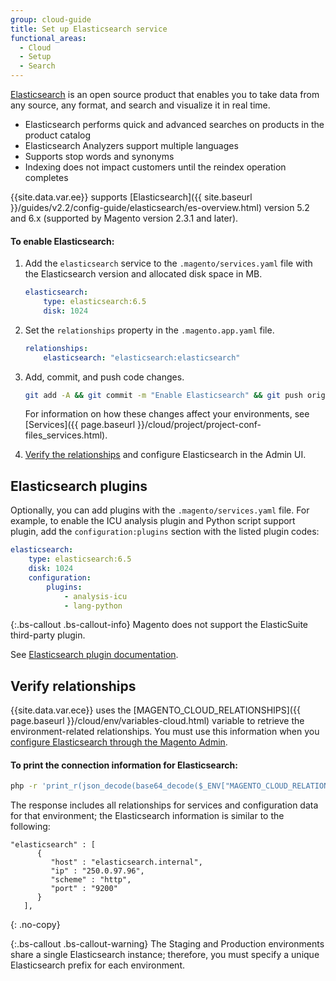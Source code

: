 ```yaml
---
group: cloud-guide
title: Set up Elasticsearch service
functional_areas:
  - Cloud
  - Setup
  - Search
---
```


[Elasticsearch](https://www.elastic.co) is an open source product that enables you to take data from any source, any format, and search and visualize it in real time.

*   Elasticsearch performs quick and advanced searches on products in the product catalog
*   Elasticsearch Analyzers support multiple languages
*   Supports stop words and synonyms
*   Indexing does not impact customers until the reindex operation completes

{{site.data.var.ee}} supports [Elasticsearch]({{ site.baseurl }}/guides/v2.2/config-guide/elasticsearch/es-overview.html) version 5.2 and 6.x (supported by Magento version 2.3.1 and later).

#### To enable Elasticsearch:

1.  Add the `elasticsearch` service to the `.magento/services.yaml` file with the Elasticsearch version and allocated disk space in MB.

    ```yaml
    elasticsearch:
        type: elasticsearch:6.5
        disk: 1024
    ```

1.  Set the `relationships` property in the `.magento.app.yaml` file.

    ```yaml
    relationships:
        elasticsearch: "elasticsearch:elasticsearch"
    ```

1.  Add, commit, and push code changes.

    ```bash
    git add -A && git commit -m "Enable Elasticsearch" && git push origin <branch name>
    ```

    For information on how these changes affect your environments, see [Services]({{ page.baseurl }}/cloud/project/project-conf-files_services.html).

1.  [Verify the relationships](#verify-relationships) and configure Elasticsearch in the Admin UI.

## Elasticsearch plugins

Optionally, you can add plugins with the `.magento/services.yaml` file. For example, to enable the ICU analysis plugin and Python script support plugin, add the `configuration:plugins` section with the listed plugin codes:

```yaml
elasticsearch:
    type: elasticsearch:6.5
    disk: 1024
    configuration:
        plugins:
            - analysis-icu
            - lang-python
```

{:.bs-callout .bs-callout-info}
Magento does not support the ElasticSuite third-party plugin.

See [Elasticsearch plugin documentation](https://www.elastic.co/guide/en/elasticsearch/plugins/current/index.html).

## Verify relationships

{{site.data.var.ece}} uses the [MAGENTO_CLOUD_RELATIONSHIPS]({{ page.baseurl }}/cloud/env/variables-cloud.html) variable to retrieve the environment-related relationships. You must use this information when you [configure Elasticsearch through the Magento Admin]({{page.baseurl}}/config-guide/elasticsearch/configure-magento.html).

#### To print the connection information for Elasticsearch:

```bash
php -r 'print_r(json_decode(base64_decode($_ENV["MAGENTO_CLOUD_RELATIONSHIPS"])));'
```

The response includes all relationships for services and configuration data for that environment; the Elasticsearch information is similar to the following:

```terminal
"elasticsearch" : [
      {
         "host" : "elasticsearch.internal",
         "ip" : "250.0.97.96",
         "scheme" : "http",
         "port" : "9200"
      }
   ],
```
{: .no-copy}

{:.bs-callout .bs-callout-warning}
The Staging and Production environments share a single Elasticsearch instance; therefore, you must specify a unique Elasticsearch prefix for each environment.
